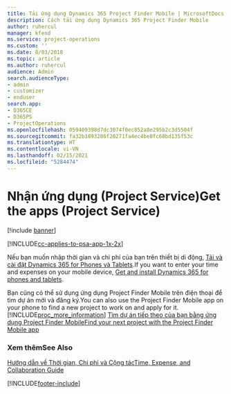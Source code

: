 ```yaml
---
title: Tải ứng dụng Dynamics 365 Project Finder Mobile | MicrosoftDocs
description: Cách tải ứng dụng Dynamics 365 Project Finder Mobile
author: ruhercul
manager: kfend
ms.service: project-operations
ms.custom: ''
ms.date: 8/03/2018
ms.topic: article
ms.author: ruhercul
audience: Admin
search.audienceType:
- admin
- customizer
- enduser
search.app:
- D365CE
- D365PS
- ProjectOperations
ms.openlocfilehash: 059409398d7dc3074f0ec852a8e295b2c3d5504f
ms.sourcegitcommit: fa32b1893286f20271fa4ec4be8fc68bd135f53c
ms.translationtype: HT
ms.contentlocale: vi-VN
ms.lasthandoff: 02/15/2021
ms.locfileid: "5284474"
---
```

# <a name="get-the-apps-project-service"></a><span data-ttu-id="8b811-103">Nhận ứng dụng (Project Service)</span><span class="sxs-lookup"><span data-stu-id="8b811-103">Get the apps (Project Service)</span></span>

[!include [banner](../includes/psa-now-project-operations.md)]

[!INCLUDE[cc-applies-to-psa-app-1x-2x](../includes/cc-applies-to-psa-app-1x-2x.md)]

<span data-ttu-id="8b811-104">Nếu bạn muốn nhập thời gian và chi phí của bạn trên thiết bị di động, [Tải và cài đặt Dynamics 365 for Phones và Tablets](https://docs.microsoft.com/dynamics365/mobile-app/dynamics-365-phones-tablets-users-guide).</span><span class="sxs-lookup"><span data-stu-id="8b811-104">If you want to enter your time and expenses on your mobile device, [Get and install Dynamics 365 for phones and tablets](https://docs.microsoft.com/dynamics365/mobile-app/dynamics-365-phones-tablets-users-guide).</span></span>  
  
 <span data-ttu-id="8b811-105">Bạn cũng có thể sử dụng ứng dụng Project Finder Mobile trên điện thoại để tìm dự án mới và đăng ký.</span><span class="sxs-lookup"><span data-stu-id="8b811-105">You can also use the Project Finder Mobile app on your phone to find a new project to work on and apply for it.</span></span> [!INCLUDE[proc_more_information](../includes/proc-more-information.md)] <span data-ttu-id="8b811-106">[Tìm dự án tiếp theo của bạn bằng ứng dụng Project Finder Mobile](../psa/find-next-project-finder-mobile-app.md)</span><span class="sxs-lookup"><span data-stu-id="8b811-106">[Find your next project with the Project Finder Mobile app](../psa/find-next-project-finder-mobile-app.md)</span></span> 
  
### <a name="see-also"></a><span data-ttu-id="8b811-107">Xem thêm</span><span class="sxs-lookup"><span data-stu-id="8b811-107">See Also</span></span>  
 [<span data-ttu-id="8b811-108">Hướng dẫn về Thời gian, Chi phí và Cộng tác</span><span class="sxs-lookup"><span data-stu-id="8b811-108">Time, Expense, and Collaboration Guide</span></span>](../psa/time-expense-collaboration-guide.md)


[!INCLUDE[footer-include](../includes/footer-banner.md)]